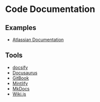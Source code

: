 # Code Documentation

## Examples

- [Atlassian Documentation](https://confluence.atlassian.com)

## Tools

- [docsify](https://docsify.js.org)
- [Docusaurus](/docusaurus.md)
- [GitBook](https://gitbook.com)
- [Mintlify](/mintlify.md)
- [MkDocs](https://mkdocs.org)
- [Wiki.js](/wiki.js.md)

<!--
https://docs.livekit.io/
https://liveblocks.io/docs
https://develop.sentry.dev | Gatsby
-->

<!--
Golang -> Godoc (revive)
Python -> Docstrings
Java -> JavaDoc
-->
